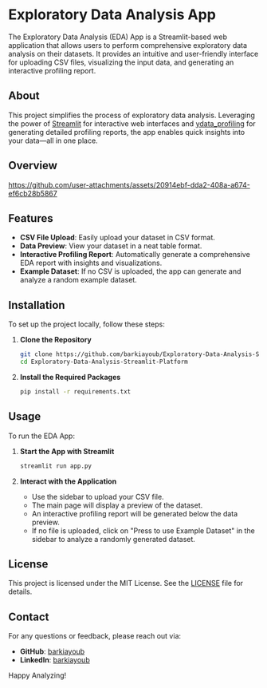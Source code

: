# Exploratory Data Analysis App

The Exploratory Data Analysis (EDA) App is a Streamlit-based web application that allows users to perform comprehensive exploratory data analysis on their datasets. It provides an intuitive and user-friendly interface for uploading CSV files, visualizing the input data, and generating an interactive profiling report.

## About

This project simplifies the process of exploratory data analysis. Leveraging the power of [Streamlit](https://streamlit.io) for interactive web interfaces and [ydata_profiling](https://github.com/ydata-ai/ydata-profiling) for generating detailed profiling reports, the app enables quick insights into your data—all in one place. 

## Overview

https://github.com/user-attachments/assets/20914ebf-dda2-408a-a674-ef6cb28b5867
## Features



- **CSV File Upload**: Easily upload your dataset in CSV format.
- **Data Preview**: View your dataset in a neat table format.
- **Interactive Profiling Report**: Automatically generate a comprehensive EDA report with insights and visualizations.
- **Example Dataset**: If no CSV is uploaded, the app can generate and analyze a random example dataset.

## Installation

To set up the project locally, follow these steps:

1. **Clone the Repository**
   ```bash
   git clone https://github.com/barkiayoub/Exploratory-Data-Analysis-Streamlit-Platform.git
   cd Exploratory-Data-Analysis-Streamlit-Platform
   ```

2. **Install the Required Packages**
   ```bash
   pip install -r requirements.txt
   ```

## Usage

To run the EDA App:

1. **Start the App with Streamlit**
   ```bash
   streamlit run app.py
   ```

2. **Interact with the Application**
   - Use the sidebar to upload your CSV file.
   - The main page will display a preview of the dataset.
   - An interactive profiling report will be generated below the data preview.
   - If no file is uploaded, click on "Press to use Example Dataset" in the sidebar to analyze a randomly generated dataset.

## License

This project is licensed under the MIT License. See the [LICENSE](LICENSE) file for details.

## Contact

For any questions or feedback, please reach out via:

- **GitHub**: [barkiayoub](https://github.com/barkiayoub)
- **LinkedIn**: [barkiayoub](https://www.linkedin.com/in/barkiayoub/)

Happy Analyzing!
